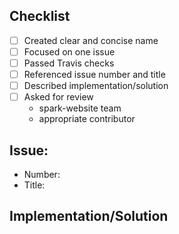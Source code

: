 ## Checklist
 - [ ] Created clear and concise name
 - [ ] Focused on one issue
 - [ ] Passed Travis checks
 - [ ] Referenced issue number and title
 - [ ] Described implementation/solution
 - [ ] Asked for review
   - spark-website team
   - appropriate contributor

## Issue:
 - Number:
 - Title:

## Implementation/Solution


